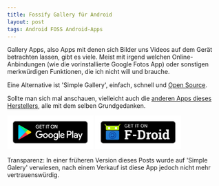 ```yaml
---
title: Fossify Gallery für Android
layout: post
tags: Android FOSS Android-Apps
---
```

Gallery Apps, also Apps mit denen sich Bilder uns Videos auf dem Gerät betrachten lassen, gibt es viele. 
Meist mit irgend welchen Online-Anbindungen (wie die vorinstallierte Google Fotos App) oder sonstigen merkwürdigen Funktionen, die ich nicht will und brauche.

Eine Alternative ist 'Simple Gallery', einfach, schnell und [Open Source](https://github.com/FossifyOrg/Gallery).

Sollte man sich mal anschauen, vielleicht auch die [anderen Apps dieses Herstellers](https://www.fossify.org/), alle mit dem selben Grundgedanken.

<!--more-->
[<img src="/assets/get_it_on_google_play.png" width="200px">](https://play.google.com/store/apps/details?id=org.fossify.gallery)
[<img src="/assets/get_it_on_f-droid.png" width="200px">](https://f-droid.org/en/packages/org.fossify.gallery/)

Transparenz: In einer früheren Version dieses Posts wurde auf 'Simple Galery' verwiesen, nach einem Verkauf ist diese App jedoch nicht mehr vertrauenswürdig.
